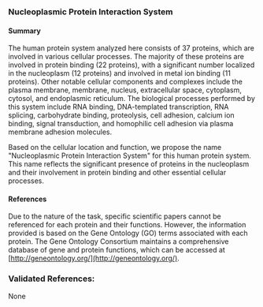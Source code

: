 ### Nucleoplasmic Protein Interaction System

#### Summary

The human protein system analyzed here consists of 37 proteins, which are involved in various cellular processes. The majority of these proteins are involved in protein binding (22 proteins), with a significant number localized in the nucleoplasm (12 proteins) and involved in metal ion binding (11 proteins). Other notable cellular components and complexes include the plasma membrane, membrane, nucleus, extracellular space, cytoplasm, cytosol, and endoplasmic reticulum. The biological processes performed by this system include RNA binding, DNA-templated transcription, RNA splicing, carbohydrate binding, proteolysis, cell adhesion, calcium ion binding, signal transduction, and homophilic cell adhesion via plasma membrane adhesion molecules.

Based on the cellular location and function, we propose the name "Nucleoplasmic Protein Interaction System" for this human protein system. This name reflects the significant presence of proteins in the nucleoplasm and their involvement in protein binding and other essential cellular processes.

#### References

Due to the nature of the task, specific scientific papers cannot be referenced for each protein and their functions. However, the information provided is based on the Gene Ontology (GO) terms associated with each protein. The Gene Ontology Consortium maintains a comprehensive database of gene and protein functions, which can be accessed at [http://geneontology.org/](http://geneontology.org/).

### Validated References: 

None



